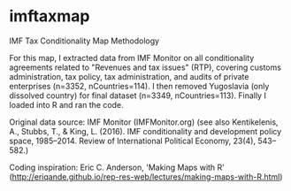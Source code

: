 # imftaxmap
IMF Tax Conditionality Map Methodology

For this map, I extracted data from IMF Monitor on all conditionality agreements related to "Revenues and tax issues" (RTP), covering customs administration, tax policy, tax administration, and audits of private enterprises (n=3352, nCountries=114). I then removed Yugoslavia (only dissolved country) for final dataset (n=3349, nCountries=113). Finally I loaded into R and ran the code.

Original data source: IMF Monitor (IMFMonitor.org) (see also Kentikelenis, A., Stubbs, T., & King, L. (2016). IMF conditionality and development policy space, 1985–2014. Review of International Political Economy, 23(4), 543–582.)

Coding inspiration: Eric C. Anderson, 'Making Maps with R' (http://eriqande.github.io/rep-res-web/lectures/making-maps-with-R.html)

